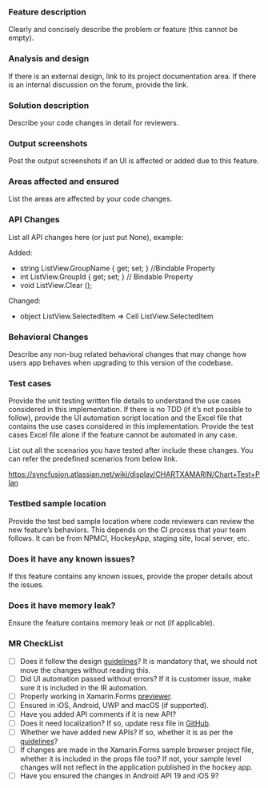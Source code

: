 ### Feature description ###

Clearly and concisely describe the problem or feature (this cannot be empty).

### Analysis and design ###

If there is an external design, link to its project documentation area.
If there is an internal discussion on the forum, provide the link.

### Solution description ###

Describe your code changes in detail for reviewers.

### Output screenshots ###

Post the output screenshots if an UI is affected or added due to this feature.

### Areas affected and ensured ###

List the areas are affected by your code changes.

### API Changes ###

List all API changes here (or just put None), example:

Added:
 - string ListView.GroupName { get; set; } //Bindable Property
 - int ListView.GroupId { get; set; } // Bindable Property
 - void ListView.Clear ();

Changed:
 - object ListView.SelectedItem => Cell ListView.SelectedItem

### Behavioral Changes ###

Describe any non-bug related behavioral changes that may change how users app behaves when upgrading to this version of the codebase.

### Test cases ###

Provide the unit testing written file details to understand the use cases considered in this implementation.
If there is no TDD (if it’s not possible to follow), provide the UI automation script location and the Excel file that contains the use cases considered in this implementation.
Provide the test cases Excel file alone if the feature cannot be automated in any case.

List out all the scenarios you have tested after include these changes. You can refer the predefined scenarios from below link.

https://syncfusion.atlassian.net/wiki/display/CHARTXAMARIN/Chart+Test+Plan

### Testbed sample location ###

Provide the test bed sample location where code reviewers can review the new feature’s behaviors. This depends on the CI process that your team follows. It can be from NPMCI, HockeyApp, staging site, local server, etc.

### Does it have any known issues?

If this feature contains any known issues, provide the proper details about the issues.

### Does it have memory leak?

Ensure the feature contains memory leak or not (if applicable).

### MR CheckList ###

- [ ] Does it follow the design [guidelines](https://docs.microsoft.com/en-us/dotnet/standard/design-guidelines/)? It is mandatory that, we should not move the changes without reading this.
- [ ] Did UI automation passed without errors? If it is customer issue, make sure it is included in the IR automation.
- [ ] Properly working in Xamarin.Forms [previewer](https://docs.microsoft.com/en-us/xamarin/xamarin-forms/xaml/xaml-previewer?tabs=vswin).
- [ ] Ensured in iOS, Android, UWP and macOS (if supported).
- [ ] Have you added API comments if it is new API?
- [ ] Does it need localization? If so, update resx file in [GitHub](https://github.com/syncfusion/xamarin-localized-texts).
- [ ] Whether we have added new APIs? If so, whether it is as per the [guidelines](https://docs.microsoft.com/en-us/dotnet/standard/design-guidelines/)?
- [ ] If changes are made in the Xamarin.Forms sample browser project file, whether it is included in the props file too? If not, your sample level changes will not reflect in the application published in the hockey app.
- [ ] Have you ensured the changes in Android API 19 and iOS 9?

